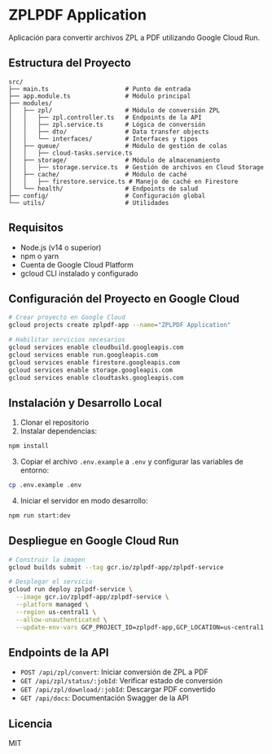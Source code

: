 # ZPLPDF Application

Aplicación para convertir archivos ZPL a PDF utilizando Google Cloud Run.

## Estructura del Proyecto

```
src/
├── main.ts                     # Punto de entrada
├── app.module.ts               # Módulo principal
├── modules/
│   ├── zpl/                    # Módulo de conversión ZPL
│   │   ├── zpl.controller.ts   # Endpoints de la API
│   │   ├── zpl.service.ts      # Lógica de conversión
│   │   ├── dto/                # Data transfer objects
│   │   └── interfaces/         # Interfaces y tipos
│   ├── queue/                  # Módulo de gestión de colas
│   │   ├── cloud-tasks.service.ts
│   ├── storage/                # Módulo de almacenamiento
│   │   ├── storage.service.ts  # Gestión de archivos en Cloud Storage
│   ├── cache/                  # Módulo de caché
│   │   ├── firestore.service.ts # Manejo de caché en Firestore
│   └── health/                 # Endpoints de salud
├── config/                     # Configuración global
└── utils/                      # Utilidades
```

## Requisitos

- Node.js (v14 o superior)
- npm o yarn
- Cuenta de Google Cloud Platform
- gcloud CLI instalado y configurado

## Configuración del Proyecto en Google Cloud

```bash
# Crear proyecto en Google Cloud
gcloud projects create zplpdf-app --name="ZPLPDF Application"

# Habilitar servicios necesarios
gcloud services enable cloudbuild.googleapis.com
gcloud services enable run.googleapis.com
gcloud services enable firestore.googleapis.com
gcloud services enable storage.googleapis.com
gcloud services enable cloudtasks.googleapis.com
```

## Instalación y Desarrollo Local

1. Clonar el repositorio
2. Instalar dependencias:

```bash
npm install
```

3. Copiar el archivo `.env.example` a `.env` y configurar las variables de entorno:

```bash
cp .env.example .env
```

4. Iniciar el servidor en modo desarrollo:

```bash
npm run start:dev
```

## Despliegue en Google Cloud Run

```bash
# Construir la imagen
gcloud builds submit --tag gcr.io/zplpdf-app/zplpdf-service

# Desplegar el servicio
gcloud run deploy zplpdf-service \
  --image gcr.io/zplpdf-app/zplpdf-service \
  --platform managed \
  --region us-central1 \
  --allow-unauthenticated \
  --update-env-vars GCP_PROJECT_ID=zplpdf-app,GCP_LOCATION=us-central1
```

## Endpoints de la API

- `POST /api/zpl/convert`: Iniciar conversión de ZPL a PDF
- `GET /api/zpl/status/:jobId`: Verificar estado de conversión
- `GET /api/zpl/download/:jobId`: Descargar PDF convertido
- `GET /api/docs`: Documentación Swagger de la API

## Licencia

MIT
